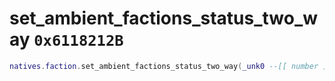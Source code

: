 # set_ambient_factions_status_two_way `0x6118212B`

```lua
natives.faction.set_ambient_factions_status_two_way(_unk0 --[[ number ]], _unk1 --[[ number ]], _unk2 --[[ number ]])
```